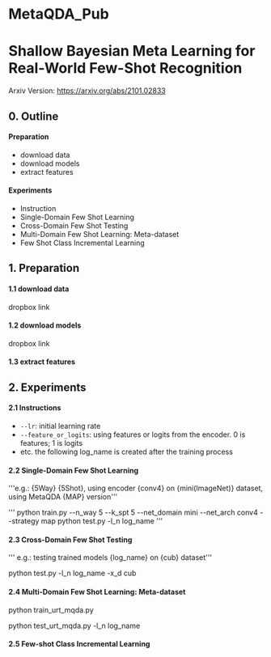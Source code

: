 # MetaQDA_Pub
# Shallow Bayesian Meta Learning for Real-World Few-Shot Recognition
Arxiv Version: https://arxiv.org/abs/2101.02833

## 0. Outline
#### Preparation
  - download data
  - download models
  - extract features
#### Experiments
  - Instruction
  - Single-Domain Few Shot Learning
  - Cross-Domain Few Shot Testing
  - Multi-Domain Few Shot Learning: Meta-dataset
  - Few Shot Class Incremental Learning

## 1. Preparation
#### 1.1 download data
dropbox link
#### 1.2 download models
dropbox link
#### 1.3 extract features

## 2. Experiments
#### 2.1 Instructions
* ``` --lr ```: initial learning rate
* ``` --feature_or_logits ```: using features or logits from the encoder. 0 is features; 1 is logits
* etc.
the following log_name is created after the training process
#### 2.2 Single-Domain Few Shot Learning
'''e.g.: {5Way} {5Shot}, using encoder {conv4} on {mini(ImageNet)} dataset, using MetaQDA {MAP} version'''

'''
python train.py --n_way 5 --k_spt 5 --net_domain mini --net_arch conv4 --strategy map
python test.py -l_n log_name
'''

#### 2.3 Cross-Domain Few Shot Testing
''' e.g.: testing trained models {log_name} on {cub} dataset''' 

python test.py -l_n log_name -x_d cub

#### 2.4 Multi-Domain Few Shot Learning: Meta-dataset
python train_urt_mqda.py

python test_urt_mqda.py -l_n log_name

#### 2.5 Few-shot Class Incremental Learning

